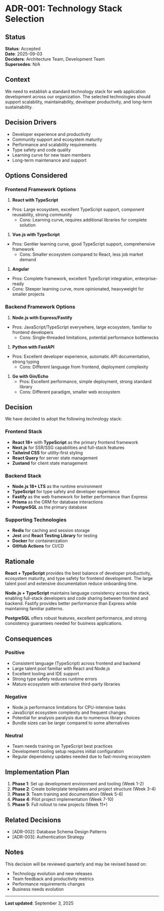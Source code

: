 # ADR-001: Technology Stack Selection

## Status

**Status**: Accepted  
**Date**: 2025-09-03  
**Deciders**: Architecture Team, Development Team  
**Supersedes**: N/A  

## Context

We need to establish a standard technology stack for web application development
across our organization. The selected technologies should support scalability,
maintainability, developer productivity, and long-term sustainability.

## Decision Drivers

- Developer experience and productivity
- Community support and ecosystem maturity
- Performance and scalability requirements
- Type safety and code quality
- Learning curve for new team members
- Long-term maintenance and support

## Options Considered

### Frontend Framework Options

1. **React with TypeScript**

- Pros: Large ecosystem, excellent TypeScript support, component reusability,
strong community
  - Cons: Learning curve, requires additional libraries for complete solution

1. **Vue.js with TypeScript**

- Pros: Gentler learning curve, good TypeScript support, comprehensive framework
  - Cons: Smaller ecosystem compared to React, less job market demand

1. **Angular**

- Pros: Complete framework, excellent TypeScript integration, enterprise-ready
- Cons: Steeper learning curve, more opinionated, heavyweight for smaller
projects

### Backend Framework Options

1. **Node.js with Express/Fastify**

- Pros: JavaScript/TypeScript everywhere, large ecosystem, familiar to frontend
developers
  - Cons: Single-threaded limitations, potential performance bottlenecks

1. **Python with FastAPI**

- Pros: Excellent developer experience, automatic API documentation, strong
typing
  - Cons: Different language from frontend, deployment complexity

1. **Go with Gin/Echo**
   - Pros: Excellent performance, simple deployment, strong standard library
   - Cons: Different paradigm, smaller web ecosystem

## Decision

We have decided to adopt the following technology stack:

### Frontend Stack

- **React 18+** with **TypeScript** as the primary frontend framework
- **Next.js** for SSR/SSG capabilities and full-stack features
- **Tailwind CSS** for utility-first styling
- **React Query** for server state management
- **Zustand** for client state management

### Backend Stack

- **Node.js 18+ LTS** as the runtime environment
- **TypeScript** for type safety and developer experience
- **Fastify** as the web framework for better performance than Express
- **Prisma** as the ORM for database interactions
- **PostgreSQL** as the primary database

### Supporting Technologies

- **Redis** for caching and session storage
- **Jest** and **React Testing Library** for testing
- **Docker** for containerization
- **GitHub Actions** for CI/CD

## Rationale

**React + TypeScript** provides the best balance of developer productivity,
ecosystem maturity, and type safety for frontend development. The large talent
pool and extensive documentation reduce onboarding time.

**Node.js + TypeScript** maintains language consistency across the stack,
enabling full-stack developers and code sharing between frontend and backend.
Fastify provides better performance than Express while maintaining familiar
patterns.

**PostgreSQL** offers robust features, excellent performance, and strong
consistency guarantees needed for business applications.

## Consequences

### Positive

- Consistent language (TypeScript) across frontend and backend
- Large talent pool familiar with React and Node.js
- Excellent tooling and IDE support
- Strong type safety reduces runtime errors
- Mature ecosystem with extensive third-party libraries

### Negative

- Node.js performance limitations for CPU-intensive tasks
- JavaScript ecosystem complexity and frequent changes
- Potential for analysis paralysis due to numerous library choices
- Bundle sizes can be larger compared to some alternatives

### Neutral

- Team needs training on TypeScript best practices
- Development tooling setup requires initial configuration
- Regular dependency updates needed due to fast-moving ecosystem

## Implementation Plan

1. **Phase 1**: Set up development environment and tooling (Week 1-2)
1. **Phase 2**: Create boilerplate templates and project structure (Week 3-4)
1. **Phase 3**: Team training and documentation (Week 5-6)
1. **Phase 4**: Pilot project implementation (Week 7-10)
1. **Phase 5**: Full rollout to new projects (Week 11+)

## Related Decisions

- [ADR-002]: Database Schema Design Patterns
- [ADR-003]: Authentication Strategy

## Notes

This decision will be reviewed quarterly and may be revised based on:

- Technology evolution and new releases
- Team feedback and productivity metrics
- Performance requirements changes
- Business needs evolution

---

**Last updated**: September 3, 2025
